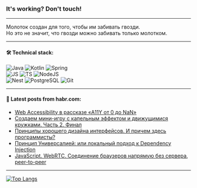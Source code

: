 ### It's working? Don't touch!

---
Молоток создан для того, чтобы им забивать гвозди. <br>
Но это не значит, что гвозди можно забивать только молотком.

---

#### 🛠️ Technical stack:

![Java](https://img.shields.io/badge/Java-informational?logo=Oracle&style=flat&logoColor=white&color=FF4500)
![Kotlin](https://img.shields.io/badge/Kotlin-informational?logo=Kotlin&style=flat&logoColor=white&color=774D97)
![Spring](https://img.shields.io/badge/SpringBoot-informational?logo=SpringBoot&style=flat&logoColor=white&color=6DB33F) <br>
![JS](https://img.shields.io/badge/JS-informational?logo=javaScript&style=flat&logoColor=black&color=F7Df1E)
![TS](https://img.shields.io/badge/TypeScript-informational?logo=typeScript&style=flat&logoColor=black&color=0667A8)
![NodeJS](https://img.shields.io/badge/NodeJS-informational?logo=node.js&style=flat&logoColor=white&color=70A760) <br>
![Nest](https://img.shields.io/badge/NestJS-informational?logo=NestJS&style=flat&logoColor=white&color=E0234E)
![PostgreSQL](https://img.shields.io/badge/PostgreSQL-informational?logo=PostgreSQL&style=flat&logoColor=white&color=DAA520)
![Git](https://img.shields.io/badge/Git-informational?logo=git&style=flat&logoColor=white&color=778899)

___

#### 💬 Latest posts from habr.com:

<!-- BLOG-POST-LIST:START -->
- [Web Accessibility в рассказе «A11Y от 0 до NaN»](https://habr.com/ru/articles/762186/?utm_source=habrahabr&utm_medium=rss&utm_campaign=762186)
- [Создаем мини-игру с капельным эффектом и движущимися кружками. Часть 2. Финал](https://habr.com/ru/articles/762156/?utm_source=habrahabr&utm_medium=rss&utm_campaign=762156)
- [Принципы хорошего дизайна интерфейсов. И причем здесь программисты?](https://habr.com/ru/articles/762146/?utm_source=habrahabr&utm_medium=rss&utm_campaign=762146)
- [Принцип Универсалией: или локальный подход к Dependency Injection](https://habr.com/ru/articles/762144/?utm_source=habrahabr&utm_medium=rss&utm_campaign=762144)
- [JavaScript. WebRTC. Соединение браузеров напрямую без сервера, peer-to-peer](https://habr.com/ru/articles/762118/?utm_source=habrahabr&utm_medium=rss&utm_campaign=762118)
<!-- BLOG-POST-LIST:END -->

---
[![Top Langs](https://github-readme-stats-git-master-advtsetting-gmailcom.vercel.app/api/top-langs/?username=zloylis&langs_count=10&hide_title=false&title_color=e6edf3&size_weight=0.5&count_weight=0.5&layout=compact&hide_border=true&theme=dracula)](https://github.com/zloylis)

<!-- ![GitHub stats](https://github-readme-stats-git-master-advtsetting-gmailcom.vercel.app/api?username=zloylis&show_icons=true&hide_border=true&theme=dracula&hide_title=true&include_all_commits=true&count_private=true&hide=contribs&hide_rank=true) -->
